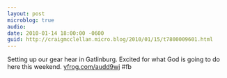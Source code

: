 ```yaml
---
layout: post
microblog: true
audio: 
date: 2010-01-14 18:00:00 -0600
guid: http://craigmcclellan.micro.blog/2010/01/15/t7800009601.html
---
```

Setting up our gear hear in Gatlinburg. Excited for what God is going to do here this weekend.   [yfrog.com/audd9wj](http://yfrog.com/audd9wj) #fb
